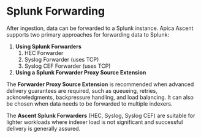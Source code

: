 # Splunk Forwarding

After ingestion, data can be forwarded to a Splunk instance. Apica Ascent supports two primary approaches for forwarding data to Splunk:

1. **Using Splunk Forwarders**
   1. HEC Forwarder
   2. Syslog Forwarder (uses TCP)
   3. Syslog CEF Forwarder (uses TCP)
2. **Using a Splunk Forwarder Proxy Source Extension**

The **Forwarder Proxy Source Extension** is recommended when advanced delivery guarantees are required, such as queueing, retries, acknowledgments, backpressure handling, and load balancing. It can also be chosen when data needs to be forwarded to multiple indexers.

The **Ascent Splunk Forwarders** (HEC, Syslog, Syslog CEF) are suitable for lighter workloads where indexer load is not significant and successful delivery is generally assured.
